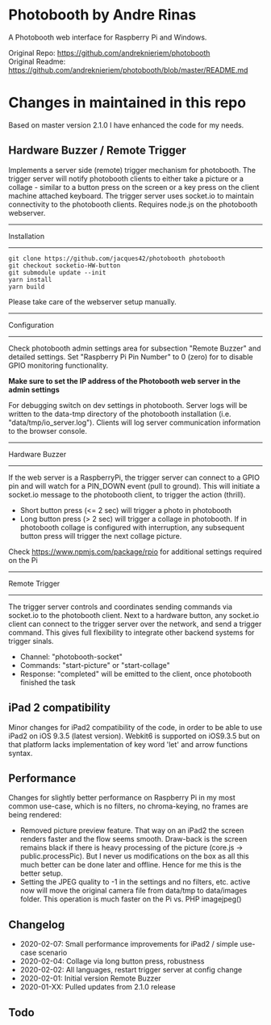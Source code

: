 # Photobooth by Andre Rinas
A Photobooth web interface for Raspberry Pi and Windows. 

Original Repo: https://github.com/andreknieriem/photobooth<br>
Original Readme: https://github.com/andreknieriem/photobooth/blob/master/README.md

# Changes in maintained in this repo
Based on master version 2.1.0 I have enhanced the code for my needs.

## Hardware Buzzer / Remote Trigger
Implements a server side (remote) trigger mechanism for photobooth. The trigger server will notify photobooth clients to either take a picture or a collage - similar to a button press on the screen or a key press on the client machine attached keyboard. The trigger server uses socket.io to maintain connectivity to the photobooth clients. Requires node.js on the photobooth webserver.

************
Installation
************
```
git clone https://github.com/jacques42/photobooth photobooth
git checkout socketio-HW-button
git submodule update --init
yarn install
yarn build
```
Please  take care of the webserver setup manually.

*************
Configuration
*************
Check photobooth admin settings area for subsection "Remote Buzzer" and detailed settings. Set "Raspberry Pi Pin Number" to 0 (zero) for to disable GPIO monitoring functionality.

**Make sure to set the IP address of the Photobooth web server in the admin settings**

For debugging switch on dev settings in photobooth. Server logs will be written to the data-tmp directory of the photobooth installation (i.e. "data/tmp/io_server.log"). Clients will log server communication information to the browser console. 

***************
Hardware Buzzer
***************
If the web server is a RaspberryPi, the trigger server can connect to a GPIO pin and will watch for a PIN_DOWN event (pull to ground). This will initiate a socket.io message to the photobooth client, to trigger the action (thrill).

- Short button press (<= 2 sec) will trigger a photo in photobooth
- Long button press (> 2 sec) will trigger a collage in photobooth. If in photobooth collage is configured with interruption, any subsequent button press will trigger the next collage picture. 

Check https://www.npmjs.com/package/rpio for additional settings required on the Pi

**************
Remote Trigger
**************
The trigger server controls and coordinates sending commands via socket.io to the photobooth client. Next to a hardware button, any socket.io client can connect to the trigger server over the network, and send a trigger command. This gives full flexibility to integrate other backend systems for trigger sinals.

- Channel: "photobooth-socket"
- Commands: "start-picture" or "start-collage"
- Response: "completed"  will be emitted to the client, once photobooth finished the task

## iPad 2 compatibility
Minor changes for  iPad2 compatibility of the code, in order to be able to use iPad2 on iOS 9.3.5 (latest version). Webkit6 is supported on iOS9.3.5 but on that platform lacks implementation of key word 'let' and arrow functions syntax.

## Performance
Changes for slightly better performance on Raspberry Pi in my most common use-case, which is no filters, no chroma-keying, no frames are being rendered:  
- Removed picture preview feature. That way on an iPad2 the screen renders faster and the flow seems smooth.  Draw-back is the screen remains black if there is heavy processing of the picture (core.js -> public.processPic). But I never us modifications on the box as all this much better can be done later and offline. Hence for me this is the better setup.
- Setting the JPEG quality to -1 in the settings and no filters, etc. active now will move the original camera file from data/tmp to data/images folder. This operation is much faster on the Pi vs. PHP imagejpeg()

## Changelog
- 2020-02-07: Small performance improvements for iPad2 / simple use-case scenario
- 2020-02-04: Collage via long button press, robustness
- 2020-02-02: All languages, restart trigger server at config change
- 2020-02-01: Initial version Remote Buzzer
- 2020-01-XX: Pulled updates from 2.1.0 release

## Todo

